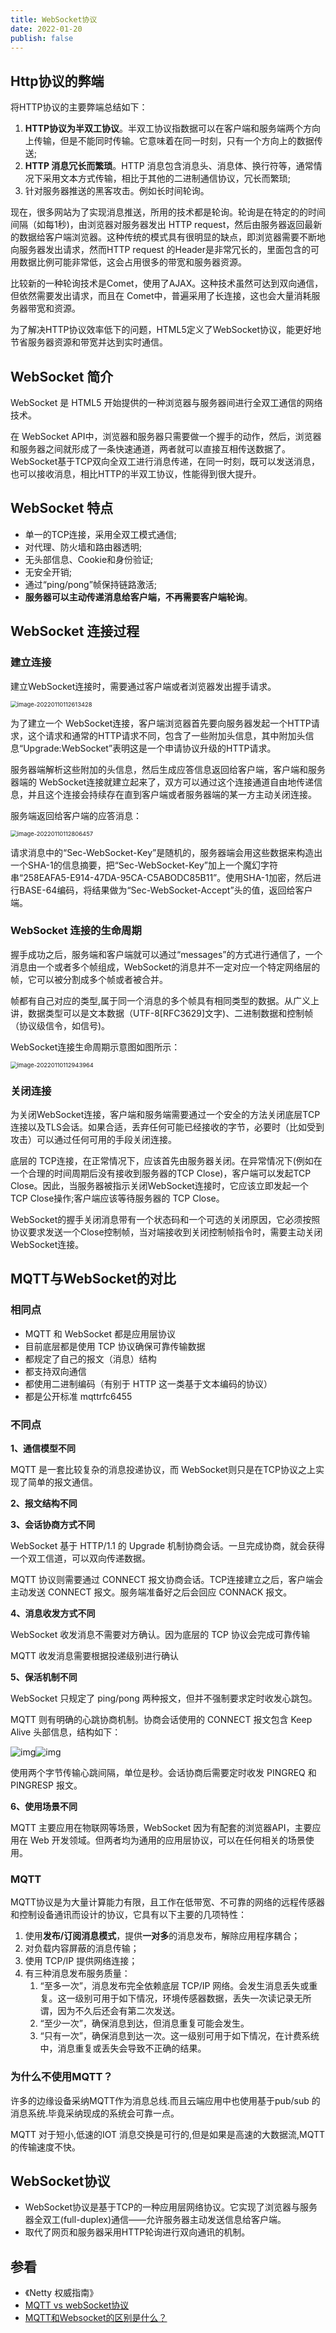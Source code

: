 ```yaml
---
title: WebSocket协议
date: 2022-01-20 
publish: false
---
```


## Http协议的弊端

将HTTP协议的主要弊端总结如下：

1. **HTTP协议为半双工协议**。半双工协议指数据可以在客户端和服务端两个方向上传输，但是不能同时传输。它意味着在同一时刻，只有一个方向上的数据传送;
2. **HTTP 消息冗长而繁琐**。HTTP 消息包含消息头、消息体、换行符等，通常情况下采用文本方式传输，相比于其他的二进制通信协议，冗长而繁琐;
3. 针对服务器推送的黑客攻击。例如长时间轮询。

现在，很多网站为了实现消息推送，所用的技术都是轮询。轮询是在特定的的时间间隔（如每1秒)，由浏览器对服务器发出 HTTP request，然后由服务器返回最新的数据给客户端浏览器。这种传统的模式具有很明显的缺点，即浏览器需要不断地向服务器发出请求，然而HTTP request 的Header是非常冗长的，里面包含的可用数据比例可能非常低，这会占用很多的带宽和服务器资源。

比较新的一种轮询技术是Comet，使用了AJAX。这种技术虽然可达到双向通信，但依然需要发出请求，而且在 Comet中，普遍采用了长连接，这也会大量消耗服务器带宽和资源。

为了解决HTTP协议效率低下的问题，HTML5定义了WebSocket协议，能更好地节省服务器资源和带宽并达到实时通信。

## WebSocket 简介

WebSocket 是 HTML5 开始提供的一种浏览器与服务器间进行全双工通信的网络技术。

在 WebSocket API中，浏览器和服务器只需要做一个握手的动作，然后，浏览器和服务器之间就形成了一条快速通道，两者就可以直接互相传送数据了。WebSocket基于TCP双向全双工进行消息传递，在同一时刻，既可以发送消息，也可以接收消息，相比HTTP的半双工协议，性能得到很大提升。

## WebSocket 特点

- 单一的TCP连接，采用全双工模式通信;
- 对代理、防火墙和路由器透明;
- 无头部信息、Cookie和身份验证;
- 无安全开销;
- 通过“ping/pong”帧保持链路激活;
- **服务器可以主动传递消息给客户端，不再需要客户端轮询**。

## WebSocket 连接过程

### 建立连接

建立WebSocket连接时，需要通过客户端或者浏览器发出握手请求。

<img src="C:\Users\rsw\AppData\Roaming\Typora\typora-user-images\image-20220110112613428.png" alt="image-20220110112613428" style="zoom: 67%;" />

为了建立一个 WebSocket连接，客户端浏览器首先要向服务器发起一个HTTP请求，这个请求和通常的HTTP请求不同，包含了一些附加头信息，其中附加头信息“Upgrade:WebSocket”表明这是一个申请协议升级的HTTP请求。

服务器端解析这些附加的头信息，然后生成应答信息返回给客户端，客户端和服务器端的 WebSocket连接就建立起来了，双方可以通过这个连接通道自由地传递信息，并且这个连接会持续存在直到客户端或者服务器端的某一方主动关闭连接。

服务端返回给客户端的应答消息：

<img src="C:\Users\rsw\AppData\Roaming\Typora\typora-user-images\image-20220110112806457.png" alt="image-20220110112806457" style="zoom:67%;" />

请求消息中的“Sec-WebSocket-Key”是随机的，服务器端会用这些数据来构造出一个SHA-1的信息摘要，把“Sec-WebSocket-Key”加上一个魔幻字符串“258EAFA5-E914-47DA-95CA-C5ABODC85B11”。使用SHA-1加密，然后进行BASE-64编码，将结果做为“Sec-WebSocket-Accept”头的值，返回给客户端。

### WebSocket 连接的生命周期

握手成功之后，服务端和客户端就可以通过“messages”的方式进行通信了，一个消息由一个或者多个帧组成，WebSocket的消息并不一定对应一个特定网络层的帧，它可以被分割成多个帧或者被合并。

帧都有自己对应的类型,属于同一个消息的多个帧具有相同类型的数据。从广义上讲，数据类型可以是文本数据（UTF-8[RFC3629]文字)、二进制数据和控制帧（协议级信令，如信号)。

WebSocket连接生命周期示意图如图所示：

<img src="C:\Users\rsw\AppData\Roaming\Typora\typora-user-images\image-20220110112943964.png" alt="image-20220110112943964" style="zoom:67%;" />

### 关闭连接

为关闭WebSocket连接，客户端和服务端需要通过一个安全的方法关闭底层TCP连接以及TLS会话。如果合适，丢弃任何可能已经接收的字节，必要时（比如受到攻击）可以通过任何可用的手段关闭连接。

底层的 TCP连接，在正常情况下，应该首先由服务器关闭。在异常情况下(例如在一个合理的时间周期后没有接收到服务器的TCP Close)，客户端可以发起TCP Close。因此，当服务器被指示关闭WebSocket连接时，它应该立即发起一个TCP Close操作;客户端应该等待服务器的 TCP Close。

WebSocket的握手关闭消息带有一个状态码和一个可选的关闭原因，它必须按照协议要求发送一个Close控制帧，当对端接收到关闭控制帧指令时，需要主动关闭WebSocket连接。

## MQTT与WebSocket的对比

### 相同点

- MQTT 和 WebSocket 都是应用层协议
- 目前底层都是使用 TCP 协议确保可靠传输数据
- 都规定了自己的报文（消息）结构
- 都支持双向通信
- 都使用二进制编码（有别于 HTTP 这一类基于文本编码的协议）
- 都是公开标准 mqttrfc6455

### 不同点

**1、通信模型不同**

MQTT 是一套比较复杂的消息投递协议，而 WebSocket则只是在TCP协议之上实现了简单的报文通信。

**2、报文结构不同**

**3、会话协商方式不同**

WebSocket 基于 HTTP/1.1 的 Upgrade 机制协商会话。一旦完成协商，就会获得一个双工信道，可以双向传递数据。

MQTT 协议则需要通过 CONNECT 报文协商会话。TCP连接建立之后，客户端会主动发送 CONNECT 报文。服务端准备好之后会回应 CONNACK 报文。

**4、消息收发方式不同**

WebSocket 收发消息不需要对方确认。因为底层的 TCP 协议会完成可靠传输

MQTT 收发消息需要根据投递级别进行确认

**5、保活机制不同**

WebSocket 只规定了 ping/pong 两种报文，但并不强制要求定时收发心跳包。

MQTT 则有明确的心跳协商机制。协商会话使用的 CONNECT 报文包含 Keep Alive 头部信息，结构如下：

![img](https://cos.duktig.cn/typora/202201101144837.png)![img](https://pic2.zhimg.com/80/v2-e5133245f8f22ef73dd0b8ea0544739d_720w.jpg?source=1940ef5c)

使用两个字节传输心跳间隔，单位是秒。会话协商后需要定时收发 PINGREQ 和 PINGRESP 报文。

**6、使用场景不同**

MQTT 主要应用在物联网等场景，WebSocket 因为有配套的浏览器API，主要应用在 Web 开发领域。但两者均为通用的应用层协议，可以在任何相关的场景使用。

### MQTT

MQTT协议是为大量计算能力有限，且工作在低带宽、不可靠的网络的远程传感器和控制设备通讯而设计的协议，它具有以下主要的几项特性：

1. 使用**发布/订阅消息模式**，提供**一对多**的消息发布，解除应用程序耦合；
2. 对负载内容屏蔽的消息传输；
3. 使用 TCP/IP 提供网络连接；
4. 有三种消息发布服务质量： 
   1. “至多一次”，消息发布完全依赖底层 TCP/IP 网络。会发生消息丢失或重复。这一级别可用于如下情况，环境传感器数据，丢失一次读记录无所谓，因为不久后还会有第二次发送。
   2. “至少一次”，确保消息到达，但消息重复可能会发生。
   3. “只有一次”，确保消息到达一次。这一级别可用于如下情况，在计费系统中，消息重复或丢失会导致不正确的结果。

### 为什么不使用MQTT？

许多的边缘设备采纳MQTT作为消息总线.而且云端应用中也使用基于pub/sub 的消息系统.毕竟采纳现成的系统会可靠一点。

MQTT 对于短小,低速的IOT 消息交换是可行的,但是如果是高速的大数据流,MQTT 的传输速度不快。

## WebSocket协议

- WebSocket协议是基于TCP的一种应用层网络协议。它实现了浏览器与服务器全双工(full-duplex)通信——允许服务器主动发送信息给客户端。
- 取代了网页和服务器采用HTTP轮询进行双向通讯的机制。

## 参看

- 《Netty 权威指南》
- [MQTT vs webSocket协议](https://blog.csdn.net/yaojiawan/article/details/100705998)
- [MQTT和Websocket的区别是什么？](https://www.zhihu.com/question/21816631)

